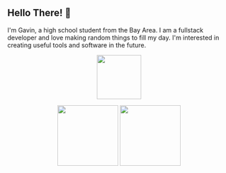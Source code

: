 ## Hello There! 👋

I'm Gavin, a high school student from the Bay Area. I am a fullstack developer and love making random things to fill my day. I'm interested in creating useful tools and software in the future.
 <p align="center">
<img height="100px" src="https://skillicons.dev/icons?i=java,nodejs,py,ts,aws,html,react,redis,figma,discord,react,lua,git,docker,flask,gitlab,robloxstudio&perline=8" />
 </p>
 <p align="center">
        <img height="137px" src="https://github-readme-streak-stats.herokuapp.com?user=gavinostler&theme=github-dark-blue&hide_border=false" />
   <img height="137px" src="https://github-readme-stats.vercel.app/api?username=gavinostler&show_icons=true&theme=github_dark" />
    </p>
